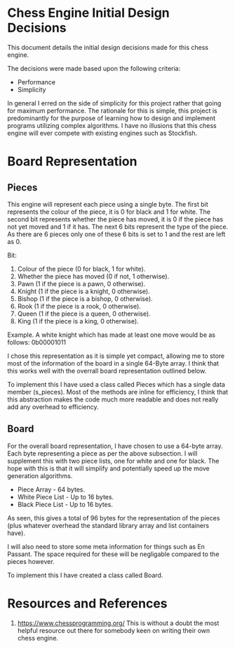 Chess Engine Initial Design Decisions
=====================================

This document details the initial design decisions made for this chess
engine.

The decisions were made based upon the following criteria:

- Performance
- Simplicity

In general I erred on the side of simplicity for this project rather
that going for maximum performance. The rationale for this is simple,
this project is predominantly for the purpose of learning how to design
and implement programs utilizing complex algorithms. I have no illusions
that this chess engine will ever compete with existing engines such as
Stockfish.

# Board Representation

## Pieces

This engine will represent each piece using a single byte. The first bit
represents the colour of the piece, it is 0 for black and 1 for white.
The second bit represents whether the piece has moved, it is 0 if the
piece has not yet moved and 1 if it has. The next 6 bits represent the
type of the piece. As there are 6 pieces only one of these 6 bits is set
to 1 and the rest are left as 0.

Bit:
1. Colour of the piece (0 for black, 1 for white).
2. Whether the piece has moved (0 if not, 1 otherwise).
3. Pawn (1 if the piece is a pawn, 0 otherwise).
4. Knight (1 if the piece is a knight, 0 otherwise).
5. Bishop (1 if the piece is a bishop, 0 otherwise).
6. Rook (1 if the piece is a rook, 0 otherwise).
7. Queen (1 if the piece is a queen, 0 otherwise).
8. King (1 if the piece is a king, 0 otherwise).

Example. A white knight which has made at least one move would be as
follows: 0b00001011

I chose this representation as it is simple yet compact, allowing me to
store most of the information of the board in a single 64-Byte array. I
think that this works well with the overrall board representation
outlined below.

To implement this I have used a class called Pieces which has a single
data member (s_pieces). Most of the methods are inline for efficiency,
I think that this abstraction makes the code much more readable and does
not really add any overhead to efficiency.

## Board

For the overall board representation, I have chosen to use a 64-byte
array. Each byte representing a piece as per the above subsection. I
will supplement this with two piece lists, one for white and one for
black. The hope with this is that it will simplify and potentially speed
up the move generation algorithms.

- Piece Array - 64 bytes.
- White Piece List - Up to 16 bytes.
- Black Piece List - Up to 16 bytes.

As seen, this gives a total of 96 bytes for the representation of the
pieces (plus whatever overhead the standard library array and list
containers have).

I will also need to store some meta information for things such as En
Passant. The space required for these will be negligable compared to the
pieces however.

To implement this I have created a class called Board.

# Resources and References

1. https://www.chessprogramming.org/ This is without a doubt the most
helpful resource out there for somebody keen on writing their own chess
engine.